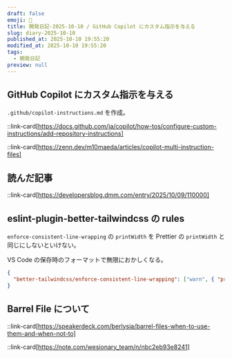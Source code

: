 ```yaml
---
draft: false
emoji: 🐌
title: 開発日記-2025-10-10 / GitHub Copilot にカスタム指示を与える
slug: diary-2025-10-10
published_at: 2025-10-10 19:55:20
modified_at: 2025-10-10 19:55:20
tags:
  - 開発日記
preview: null
---
```


## GitHub Copilot にカスタム指示を与える

`.github/copilot-instructions.md` を作成。

::link-card[https://docs.github.com/ja/copilot/how-tos/configure-custom-instructions/add-repository-instructions]

::link-card[https://zenn.dev/m10maeda/articles/copilot-multi-instruction-files]

## 読んだ記事

::link-card[https://developersblog.dmm.com/entry/2025/10/09/110000]

## eslint-plugin-better-tailwindcss の rules

`enforce-consistent-line-wrapping` の `printWidth` を Prettier の `printWidth` と同じにしないといけない。

VS Code の保存時のフォーマットで無限におかしくなる。

```json
{
  "better-tailwindcss/enforce-consistent-line-wrapping": ["warn", { "printWidth": 100 }]
}
```

## Barrel File について

::link-card[https://speakerdeck.com/berlysia/barrel-files-when-to-use-them-and-when-not-to]

::link-card[https://note.com/wesionary_team/n/nbc2eb93e8241]
